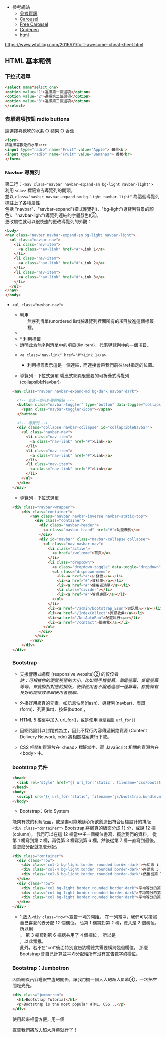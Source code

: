 * 參考網站
  * [參考資訊](http://tsweb44.com/TS_Bootstrap4/i4.html)
  * [Carousel](https://andy6804tw.github.io/2018/01/14/bootstrap-carousel/)
  * [Free Carousel](https://freefrontend.com/bootstrap-carousels/)
  * [Codepen](https://codepen.io/pen/)
  * [html](http://tsweb44.com/TS_Bootstrap4/i18.html)

https://www.wfublog.com/2016/01/font-awesome-cheat-sheet.html

## HTML 基本範例

### 下拉式選單

```html
<select name"select_one>
<option value="1">選擇第一個選項</option>
<option value="2">選擇第二個選項</option>
<option value="3">選擇第三個選項</option>
</select>
```

### 表單選項按鈕 radio buttons

請選擇喜歡吃的水果
○ 蘋果
○ 香蕉

```html
<form>
請選擇喜歡吃的水果<br>
<input type="radio" name="Fruit" value="Apple"> 蘋果<br>
<input type="radio" name="Fruit" value="Bananas"> 香蕉<br>
</form>
```

### Navbar 導覽列

第二行：`<nav class="navbar navbar-expand-sm bg-light navbar-light">` <br>
利用 `<nav>` 標籤宣告導覽列的開頭。                                     <br>
並以 `class="navbar navbar-expand-sm bg-light navbar-light"` 為這個導覽列標註上了各種屬性，                          <br>
包括 "navbar"、"navbar-expand"(橫式導覽列)、"bg-light"(導覽列背景的顏色)、"navbar-light"(導覽列連結的字體顏色)➂。      <br>
更改屬性就可以很快速的更改導覽列的外觀： <br>

```html
<body>
<nav class="navbar navbar-expand-sm bg-light navbar-light">
  <ul class="navbar-nav">
    <li class="nav-item">
      <a class="nav-link" href="#">Link 1</a>
    </li>
    <li class="nav-item">
      <a class="nav-link" href="#">Link 2</a>
    </li>
    <li class="nav-item">
      <a class="nav-link" href="#">Link 3</a>
    </li>
  </ul>
</nav>
</body>
```
* `<ul class="navbar-nav">`
  * 利用<ul>無序列清單(unordered list)將導覽列裡面所有的項目放進這個標籤裡。
* <li class="nav-item">
  * 利用標籤<li>說明此為無序列清單中的項目(list item)，代表導覽列中的一個項目。
* `<a class="nav-link" href="#">Link 1</a>`
  * 利用標籤<a>表示這是一個連結，而連接會帶我們前往href指定的位置。



* 導覽列 - 下拉式選單
響應式網頁很重要的可折疊式導覽列(collapsibleNavbar)。
```html
<nav class="navbar navbar-expand-md bg-dark navbar-dark">

  <!-- 宣告一個可折疊的按鈕 -->
  <button class="navbar-toggler" type="button" data-toggle="collapse" data-target="#collapsibleNavbar">
    <span class="navbar-toggler-icon"></span>
  </button>

  <!-- 導覽列 -->
  <div class="collapse navbar-collapse" id="collapsibleNavbar">
    <ul class="navbar-nav">
      <li class="nav-item">
        <a class="nav-link" href="#">Link</a>
      </li>
      <li class="nav-item">
        <a class="nav-link" href="#">Link</a>
      </li>
      <li class="nav-item">
        <a class="nav-link" href="#">Link</a>
      </li>
    </ul>
  </div>
</nav>

```

* 導覽列 - 下拉式選單
```html
<div class="navbar-wrapper">
    <div class="container">
        <nav class="navbar navbar-inverse navbar-static-top">
          <div class="container">
            <div class="navbar-header">
              <a class="navbar-brand" href="#">功能導航</a>
            </div>
            <div id="navbar" class="navbar-collapse collapse">
              <ul class="nav navbar-nav">
                <li class="active">
                  <a href="/welcome">首頁</a>
                </li>
                <li class="dropdown">
                  <a class="dropdown-toggle" data-toggle="dropdown" href="#">帳號管理<span class="caret"></span></a>  
                  <ul class="dropdown-menu">
                    <li><a href="#">研發雲</a></li>
                    <li><a href="#">資料庫</a></li>
                    <li><a href="#">使用者清單</a></li>
                    <li class="divider"></li>
                    <li><a href="#">管理專區</a></li>
                  </ul>  
                </li>  
                <li><a href="/admin/bootstrap_Esun">資訊展示</a></li>
                <li><a href="/IndexCollect">資訊收集</a></li>
                <li><a href="/NetAutoRun">配置執行</a></li>
                <li><a href="/contact">聯絡我</a></li>
              </ul>
            </div>
          </div>
        </nav>
    </div>
</div>
```

### Bootstrap

* 支援響應式網頁 (responsive website)➁ 的佼佼者</br>
*註：可根據你的瀏覽視窗的大小，比如說手機螢幕、筆電螢幕、桌電螢幕等等，來變換相對應的排版，使得使用者不論透過哪一種屏幕，都能夠有良好的閱讀效果跟使用者體驗。*

* 外掛好用網頁的元素，如訊息快閃(flash)、導覽列(navbar)、表單(form)、列表(list)、按鈕(button)，

* HTML 5 檔案中加入 url_for()，或是使用 `我是藍圖.url_for()`
* 因網路設計以封閉式為主，因此不採行內容傳遞網路資源 (Content Delivery Network, cdn) 將相關檔案進行下載。
* CSS 相關的資源放在 \<head> 標籤當中，而 JavaScript 相關的資源放在 \<body> 中。

### bootstrap 元件
```html
<head>
  <link rel="style" href="{{ url_for('static', filename='css/bootstrap.min.css') }}">
</head>
<body>
  <script src="{{ url_for('static', filename='js/bootstrap.bundle.min.js') }}"></script>
</body>
```

* Bootstrap：Grid System

能夠有效的利用版面，或是盡可能地隨心所欲創造出符合目標設計的排版 `<div class="container">`
Bootstrap 將網頁的版面分成 12 分，或說 12 欄(column)。
我們可以在這 12 欄當中任一個欄位書寫、擺放我們的資料，
從第 1 欄寫到第 2 欄，再從第 3 欄寫到第 6 欄，然後從第 7 欄一直寫到最後，愛怎麼分配就怎麼分配。
```html
<div class="container">
  <div class="row">
    <div class="col-2 bg-light border rounded border-dark">先從第 1 欄寫到第 2 欄</div>
    <div class="col-4 bg-light border rounded border-dark">再從第 3 欄寫到第 6 欄</div>
    <div class="col-6 bg-light border rounded border-dark">然後從第 7 欄一直寫到最後</div>
  </div>
  <div class="row">
    <div class="col bg-light border rounded border-dark">平均等分的第 1 塊</div>
    <div class="col bg-light border rounded border-dark">平均等分的第 2 塊</div>
    <div class="col bg-light border rounded border-dark">平均等分的第 3 塊</div>
  </div>
</div>
```

* 1.放入`<div class="row">`宣告一列的開始。
  在一列當中，我們可以按照自己喜愛的去分配 12 個欄位。  從第 1 欄寫到第 2 欄，總共是 2 個欄位，<br>
  所以用<div class="col-2">。  第 3 欄寫到第 6 欄總共用了 4 個欄位，  所以是<div class="col-4">，以此類推。<br>
  此外，若不在"col"後面特別宣告該欄總共需要橫跨幾個欄位，  那麼 Bootstrap 會自己計算並平均分配給所有沒有宣告數字的欄位。<br>

### Bootstrap：Jumbotron
因為網頁內容還很空虛的關係，讓我們擺一個大大的超大屏幕➃，一次把空間吃光光。

```html
<div class="jumbotron">
  <h1>Bootstrap Tutorial</h1>
  <p>Bootstrap is the most popular HTML, CSS...</p>
</div>
```

使用起來相當方便，用一個<div class="jumbotron">宣告我們將放入超大屏幕就行了！

